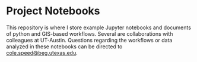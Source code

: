 # Project Notebooks

This repository is where I store example Jupyter notebooks and documents of python and GIS-based workflows. Several are collaborations with colleagues at UT-Austin. Questions regarding the workflows or data analyzed in these notebooks can be directed to <cole.speed@beg.utexas.edu>.
